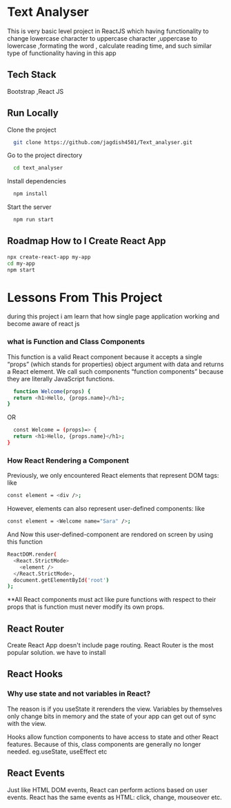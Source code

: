 
# Text Analyser

This is very basic level project in ReactJS which having functionality to change lowercase character to uppercase character
,uppercase to lowercase
,formating the word ,
calculate reading time,
 and such similar type of functionality having in this app


 
## Tech Stack
Bootstrap ,React JS


## Run Locally

Clone the project

```bash
  git clone https://github.com/jagdish4501/Text_analyser.git
```

Go to the project directory

```bash
  cd text_analyser
```

Install dependencies

```bash
  npm install
```

Start the server

```bash
  npm run start
```


## Roadmap How to  I Create React App

```bash
npx create-react-app my-app
cd my-app
npm start
```


# Lessons From This Project
during this project i am learn that how single page application
working 
and become aware of react js
### what is Function and Class Components
This function is a valid React component because it accepts a 
single “props” (which stands for properties) object argument with data and returns a React element. We call such components “function components” because they are literally JavaScript functions.
```bash
  function Welcome(props) {
  return <h1>Hello, {props.name}</h1>;
}
```
OR
```bash
  const Welcome = (props)=> {
  return <h1>Hello, {props.name}</h1>;
}
```

### How React Rendering a Component
Previously, we only encountered React elements that represent DOM tags:
like
```bash
const element = <div />;
```
However, elements can also represent user-defined components:
like
```bash
const element = <Welcome name="Sara" />;
```
And Now this user-defined-component are rendored 
on screen
by using this function
```bash
ReactDOM.render(
  <React.StrictMode>
    <element />
  </React.StrictMode>,
  document.getElementById('root')
);
```
 **All React components must act like pure functions with respect to their props
 that is function must never modify its own props.
 ## React Router
Create React App doesn't include page routing.
React Router is the most popular solution. we have to install
 ## React Hooks
 ### Why use state and not variables in React?
The reason is if you useState it rerenders the view.
 Variables by themselves only change bits in memory and the state of your app can get out of sync with the view.

Hooks allow function components to have access to state and other React features.
Because of this, class components are generally no longer needed.
eg.useState, useEffect etc
## React Events
Just like HTML DOM events, React can perform actions based on user events.
React has the same events as HTML: click, change, mouseover etc.
